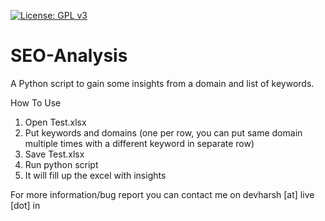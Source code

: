 [![License: GPL v3](https://img.shields.io/badge/License-GPL%20v3-blue.svg)](https://www.gnu.org/licenses/gpl-3.0)

# SEO-Analysis
A Python script to gain some insights from a domain and list of keywords.

How To Use
1. Open Test.xlsx
2. Put keywords and domains (one per row, you can put same domain multiple times with a different keyword in separate row)
3. Save Test.xlsx
4. Run python script
5. It will fill up the excel with insights

For more information/bug report you can contact me on devharsh [at] live [dot] in
